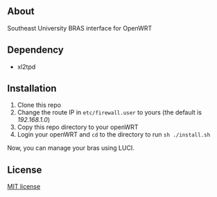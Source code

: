 ## About
Southeast University BRAS interface for OpenWRT

## Dependency
* xl2tpd

## Installation
1. Clone this repo
2. Change the route IP in `etc/firewall.user` to yours (the default is *192.168.1.0*)
3. Copy this repo directory to your openWRT
4. Login your openWRT and `cd` to the directory to run `sh ./install.sh`

Now, you can manage your bras using LUCI.

## License
[MIT license](https://raw.github.com/xuchunyang/luci-app-bras/master/LICENSE.txt)
